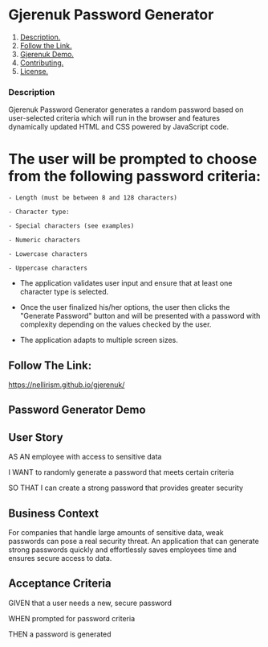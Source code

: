 # Gjerenuk Password Generator

1. [ Description. ](#desc)
2. [ Follow the Link. ](#urlz)
3. [ Gjerenuk Demo. ](#demo)
4. [ Contributing. ](#contributing)
5. [ License. ](#license)

<a name="desc"></a>

### Description

Gjerenuk Password Generator generates a random password based on user-selected criteria which will run in the browser and features dynamically updated HTML and CSS powered by JavaScript code.

# The user will be prompted to choose from the following password criteria:

    - Length (must be between 8 and 128 characters)

    - Character type:

    - Special characters (see examples)

    - Numeric characters

    - Lowercase characters

    - Uppercase characters

- The application validates user input and ensure that at least one character type is selected.

- Once the user finalized his/her options, the user then clicks the "Generate Password" button and will be presented with a password with complexity depending on the values checked by the user.

- The application adapts to multiple screen sizes. 

## Follow The Link:

https://nellirism.github.io/gjerenuk/

## Password Generator Demo



## User Story

AS AN employee with access to sensitive data

I WANT to randomly generate a password that meets certain criteria

SO THAT I can create a strong password that provides greater security

## Business Context

For companies that handle large amounts of sensitive data, weak passwords can pose a real security threat. An application that can generate strong passwords quickly and effortlessly saves employees time and ensures secure access to data. 

## Acceptance Criteria

GIVEN that a user needs a new, secure password

WHEN prompted for password criteria

THEN a password is generated

